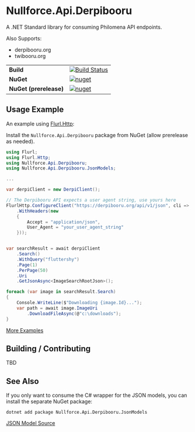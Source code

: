 # Nullforce.Api.Derpibooru
A .NET Standard library for consuming Philomena API endpoints.

Also Supports:
- derpibooru.org
- twibooru.org

|                      |   |
|----------------------|---|
|**Build**             | [![Build Status](https://github.com/nullforce-public/Nullforce.Api.Derpibooru/workflows/build/badge.svg?branch=main)](https://github.com/nullforce-public/Nullforce.Api.Derpibooru/actions)|
|**NuGet**             | [![nuget](https://img.shields.io/nuget/v/Nullforce.Api.Derpibooru.svg)](https://www.nuget.org/packages/Nullforce.Api.Derpibooru/)|
|**NuGet (prerelease)**| [![nuget](https://img.shields.io/nuget/vpre/Nullforce.Api.Derpibooru.svg)](https://www.nuget.org/packages/Nullforce.Api.Derpibooru/)|


## Usage Example

An example using [Flurl.Http](https://flurl.dev/):

Install the `Nullforce.Api.Derpibooru` package from NuGet (allow prerelease as needed).

```csharp
using Flurl;
using Flurl.Http;
using Nullforce.Api.Derpibooru;
using Nullforce.Api.Derpibooru.JsonModels;

...

var derpiClient = new DerpiClient();

// The Derpibooru API expects a user agent string, use yours here
FlurlHttp.ConfigureClient("https://derpibooru.org/api/v1/json", cli => cli
    .WithHeaders(new
    {
        Accept = "application/json",
        User_Agent = "your_user_agent_string"
    }));


var searchResult = await derpiClient
    .Search()
    .WithQuery("fluttershy")
    .Page(1)
    .PerPage(50)
    .Uri
    .GetJsonAsync<ImageSearchRootJson>();

foreach (var image in searchResult.Search)
{
    Console.WriteLine($"Downloading {image.Id}...");
    var path = await image.ImageUri
        .DownloadFileAsync(@"c:\downloads");
}
```

[More Examples](docs/examples.md)

## Building / Contributing

TBD


## See Also

If you only want to consume the C# wrapper for the JSON models, you can install
the separate NuGet package:

```shell
dotnet add package Nullforce.Api.Derpibooru.JsonModels
```

[JSON Model Source](https://github.com/nullforce-public/Nullforce.Api.Derpibooru.JsonModels)
